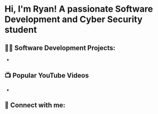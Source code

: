 <h1>Hi, I'm Ryan! A passionate Software Development and Cyber Security student 

<h2>👨‍💻 Software Development Projects:</h2>

- 

<h2>📺 Popular YouTube Videos</h2>

- 

<h2> 🤳 Connect with me:</h2>



[twitter]: https://twitter.com/
[youtube]: https://www.youtube.com/c/
[linkedin]: https://linkedin.com/in/

<!--
**RyanBMiller1728/RyanBMiller1728** is a ✨ _special_ ✨ repository because its `README.md` (this file) appears on your GitHub profile.

Here are some ideas to get you started:

- 🔭 I’m currently working on ...
- 🌱 I’m currently learning ...
- 👯 I’m looking to collaborate on ...
- 🤔 I’m looking for help with ...
- 💬 Ask me about ...
- 📫 How to reach me: ...
- 😄 Pronouns: ...
- ⚡ Fun fact: ...
-->
